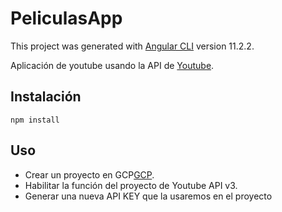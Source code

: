 # PeliculasApp

This project was generated with [Angular CLI](https://github.com/angular/angular-cli) version 11.2.2.

Aplicación de youtube usando la API de [Youtube](https://developers.google.com/youtube/v3).

## Instalación

```
npm install
```

## Uso

- Crear un proyecto en GCP[GCP](https://cloud.google.com/).
- Habilitar la función del proyecto de Youtube API v3.
- Generar una nueva API KEY que la usaremos en el proyecto

